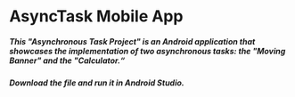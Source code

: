# AsyncTask Mobile App

##### This "Asynchronous Task Project" is an Android application that showcases the implementation of two asynchronous tasks: the "Moving Banner" and the "Calculator.“
##### Download the file and run it in Android Studio.
